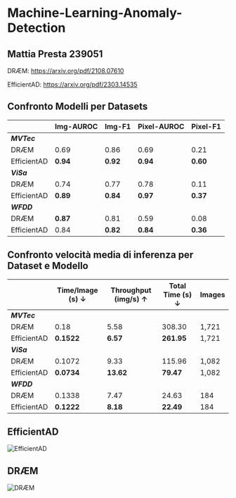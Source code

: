 # Machine-Learning-Anomaly-Detection
## Mattia Presta 239051

DRÆM: https://arxiv.org/pdf/2108.07610


EfficientAD: https://arxiv.org/pdf/2303.14535

## Confronto Modelli per Datasets

|        | **Img-AUROC** | **Img-F1** | **Pixel-AUROC** | **Pixel-F1** |
|-----------------|--------------|------------|-----------------|--------------|
| **_MVTec_**       |              |            |                 |              |
| DRÆM           | 0.69         | 0.86       | 0.69            | 0.21         |
| EfficientAD    | **0.94**     | **0.92**   | **0.94**        | **0.60**     |
| **_ViSa_**       |              |            |                 |              |
| DRÆM           | 0.74         | 0.77       | 0.78            | 0.11         |
| EfficientAD    | **0.89**     | **0.84**   | **0.97**        | **0.37**     |
| **_WFDD_**       |              |            |                 |              |
| DRÆM           | **0.87**     | 0.81       | 0.59            | 0.08         |
| EfficientAD    | 0.84         | **0.82**   | **0.84**        | **0.36**     |



## Confronto velocità media di inferenza per Dataset e Modello

|          | **Time/Image (s) ↓** | **Throughput (img/s) ↑** | **Total Time (s) ↓** | **Images** |
|-----------------|----------------------|--------------------------|----------------------|------------|
| **_MVTec_**       |                      |                          |                      |            |
| DRÆM           | 0.18                 | 5.58                     | 308.30               | 1,721      |
| EfficientAD    | **0.1522**           | **6.57**                 | **261.95**           | 1,721      |
| **_ViSa_**       |                      |                          |                      |            |
| DRÆM           | 0.1072               | 9.33                     | 115.96               | 1,082      |
| EfficientAD    | **0.0734**           | **13.62**                | **79.47**            | 1,082      |
| **_WFDD_**       |                      |                          |                      |            |
| DRÆM           | 0.1338               | 7.47                     | 24.63                | 184        |
| EfficientAD    | **0.1222**           | **8.18**                 | **22.49**            | 184        |



## EfficientAD
![EfficientAD](https://imgur.com/v6dsAjG.png)



## DRÆM
![DRÆM](https://imgur.com/na5ep1M.png)
